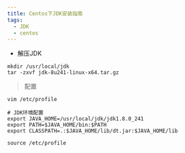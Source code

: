 ```yaml
---
title: Centos下JDK安装指南
tags:
  - JDK
  - centos
---
```


* 解压JDK
```shell script
mkdir /usr/local/jdk
tar -zxvf jdk-8u241-linux-x64.tar.gz 
```
> 配置
```shell script
vim /etc/profile
```
```
# JDK环境配置
export JAVA_HOME=/usr/local/jdk/jdk1.8.0_241
export PATH=$JAVA_HOME/bin:$PATH
export CLASSPATH=.:$JAVA_HOME/lib/dt.jar:$JAVA_HOME/lib
```
```shell script
source /etc/profile
```
